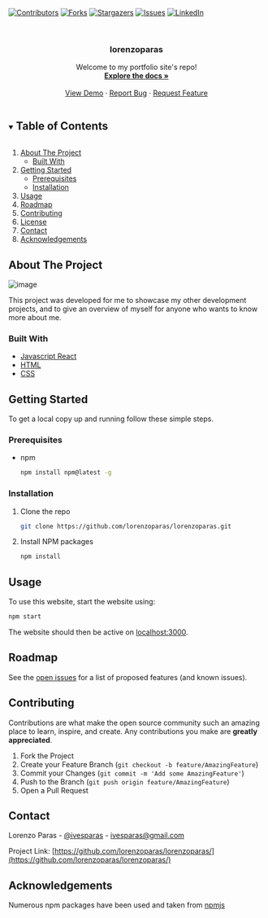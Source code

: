 [![Contributors][contributors-shield]][contributors-url]
[![Forks][forks-shield]][forks-url]
[![Stargazers][stars-shield]][stars-url]
[![Issues][issues-shield]][issues-url]
[![LinkedIn][linkedin-shield]][linkedin-url]

<!-- PROJECT LOGO -->
<br />
<p align="center">
  <h3 align="center">lorenzoparas</h3>

  <p align="center">
    Welcome to my portfolio site's repo!
    <br />
    <a href="https://github.com/lorenzoparas/lorenzoparas/"><strong>Explore the docs »</strong></a>
    <br />
    <br />
    <a href="https://github.com/lorenzoparas/lorenzoparas/">View Demo</a>
    ·
    <a href="https://github.com/lorenzoparas/lorenzoparas/issues">Report Bug</a>
    ·
    <a href="https://github.com/lorenzoparas/lorenzoparas/issues">Request Feature</a>
  </p>
</p>

<!-- TABLE OF CONTENTS -->
<details open="open">
  <summary><h2 style="display: inline-block">Table of Contents</h2></summary>
  <ol>
    <li>
      <a href="#about-the-project">About The Project</a>
      <ul>
        <li><a href="#built-with">Built With</a></li>
      </ul>
    </li>
    <li>
      <a href="#getting-started">Getting Started</a>
      <ul>
        <li><a href="#prerequisites">Prerequisites</a></li>
        <li><a href="#installation">Installation</a></li>
      </ul>
    </li>
    <li><a href="#usage">Usage</a></li>
    <li><a href="#roadmap">Roadmap</a></li>
    <li><a href="#contributing">Contributing</a></li>
    <li><a href="#license">License</a></li>
    <li><a href="#contact">Contact</a></li>
    <li><a href="#acknowledgements">Acknowledgements</a></li>
  </ol>
</details>



<!-- ABOUT THE PROJECT -->
## About The Project

![image](https://user-images.githubusercontent.com/42769265/132092411-87caf01a-3b43-4a87-9624-97d514ccca88.png)

This project was developed for me to showcase my other development projects, and to give an overview of myself for anyone who wants to know more about me.

### Built With

* [Javascript React](https://reactjs.org/)
* [HTML](https://html.com/)
* [CSS](https://developer.mozilla.org/en-US/docs/Web/CSS)

<!-- GETTING STARTED -->
## Getting Started

To get a local copy up and running follow these simple steps.

### Prerequisites

* npm
  ```sh
  npm install npm@latest -g
  ```

### Installation

1. Clone the repo
   ```sh
   git clone https://github.com/lorenzoparas/lorenzoparas.git
   ```
2. Install NPM packages
   ```sh
   npm install
   ```


<!-- USAGE EXAMPLES -->
## Usage

To use this website, start the website using:
   ```sh
   npm start
   ```
   
The website should then be active on [localhost:3000](http://localhost:3000).

<!-- ROADMAP -->
## Roadmap

See the [open issues](https://github.com/lorenzoparas/lorenzoparas/issues) for a list of proposed features (and known issues).

<!-- CONTRIBUTING -->
## Contributing

Contributions are what make the open source community such an amazing place to learn, inspire, and create. Any contributions you make are **greatly appreciated**.

1. Fork the Project
2. Create your Feature Branch (`git checkout -b feature/AmazingFeature`)
3. Commit your Changes (`git commit -m 'Add some AmazingFeature'`)
4. Push to the Branch (`git push origin feature/AmazingFeature`)
5. Open a Pull Request

<!-- CONTACT -->
## Contact

Lorenzo Paras - [@ivesparas](https://twitter.com/ivesparas) - ivesparas@gmail.com

Project Link: [https://github.com/lorenzoparas/lorenzoparas/](https://github.com/lorenzoparas/lorenzoparas/)

<!-- ACKNOWLEDGEMENTS -->
## Acknowledgements

Numerous npm packages have been used and taken from [npmjs](https://www.npmjs.com/)

<!-- MARKDOWN LINKS & IMAGES -->
<!-- https://www.markdownguide.org/basic-syntax/#reference-style-links -->
[contributors-shield]: https://img.shields.io/github/contributors/lorenzoparas/lorenzoparas.svg?style=for-the-badge
[contributors-url]: https://github.com/lorenzoparas/lorenzoparas/graphs/contributors
[forks-shield]: https://img.shields.io/github/forks/lorenzoparas/lorenzoparas.svg?style=for-the-badge
[forks-url]: https://github.com/lorenzoparas/lorenzoparas/network/members
[stars-shield]: https://img.shields.io/github/stars/lorenzoparas/lorenzoparas.svg?style=for-the-badge
[stars-url]: https://github.com/lorenzoparas/lorenzoparas/stargazers
[issues-shield]: https://img.shields.io/github/issues/lorenzoparas/lorenzoparas.svg?style=for-the-badge
[issues-url]: https://github.com/lorenzoparas/lorenzoparas/issues
[linkedin-shield]: https://img.shields.io/badge/-LinkedIn-black.svg?style=for-the-badge&logo=linkedin&colorB=555
[linkedin-url]: https://www.linkedin.com/in/lorenzo-paras/
